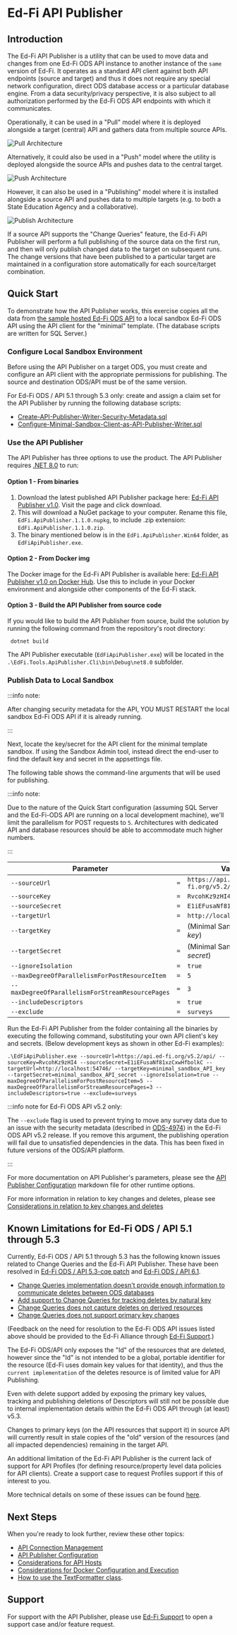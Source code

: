 # Ed-Fi API Publisher

## Introduction

The Ed-Fi API Publisher is a utility that can be used to move data and changes
from one Ed-Fi ODS API instance to another instance of the `same` version of
Ed-Fi. It operates as a standard API client against both API endpoints (source
and target) and thus it does not require any special network configuration,
direct ODS database access or a particular database engine. From a data
security/privacy perspective, it is also subject to all authorization performed
by the Ed-Fi ODS API endpoints with which it communicates.

Operationally, it can be used in a "Pull" model where it is deployed alongside a
target (central) API and gathers data from multiple source APIs.

![Pull Architecture](img/pull-central.png)

Alternatively, it could also be used in a "Push" model where the utility is
deployed alongside the source APIs and pushes data to the central target.

![Push Architecture](img/push-central.png)

However, it can also be used in a "Publishing" model where it is installed
alongside a source API and pushes data to multiple targets (e.g. to both a State
Education Agency and a collaborative).

![Publish Architecture](img/publish.png)

If a source API supports the "Change Queries" feature, the Ed-Fi API Publisher
will perform a full publishing of the source data on the first run, and then
will only publish changed data to the target on subsequent runs. The change
versions that have been published to a particular target are maintained in a
configuration store automatically for each source/target combination.

## Quick Start

To demonstrate how the API Publisher works, this exercise copies all the data
from [the sample hosted Ed-Fi ODS API](https://api.ed-fi.org) to a local sandbox
Ed-Fi ODS API using the API client for the "minimal" template. (The database
scripts are written for SQL Server.)

### Configure Local Sandbox Environment

Before using the API Publisher on a target ODS, you must create and configure an
API client with the appropriate permissions for publishing. The source and
destination ODS/API must be of the same version.

For Ed-Fi ODS / API 5.1 through 5.3 only: create and assign a claim set for the
API Publisher by running the following database scripts:

- [Create-API-Publisher-Writer-Security-Metadata.sql](https://github.com/Ed-Fi-Alliance-OSS/Ed-Fi-API-Publisher/blob/main/eng/Create-API-Publisher-Writer-Security-Metadata.sql)
- [Configure-Minimal-Sandbox-Client-as-API-Publisher-Writer.sql](https://github.com/Ed-Fi-Alliance-OSS/Ed-Fi-API-Publisher/blob/main/eng/Configure-Minimal-Sandbox-Client-as-API-Publisher-Writer.sql)

### Use the API Publisher

The API Publisher has three options to use the product. The API Publisher
requires [.NET 8.0](https://dotnet.microsoft.com/en-us/download/dotnet/8.0) to
run:

#### Option 1 - From binaries

1. Download the latest published API Publisher package here:
   [Ed-Fi API Publisher v1.0](https://dev.azure.com/ed-fi-alliance/Ed-Fi-Alliance-OSS/_artifacts/feed/EdFi/NuGet/EdFi.ApiPublisher/overview/1.1.0).
   Visit the page and click download.
2. This will download a NuGet package to your computer. Rename this file,
   `EdFi.ApiPublisher.1.1.0.nupkg`, to include .zip extension:
   `EdFi.ApiPublisher.1.1.0.zip`.
3. The binary mentioned below is in the `EdFi.ApiPublisher.Win64` folder, as
   `EdFiApiPublisher.exe`.

#### Option 2 - From Docker img

The Docker image for the Ed-Fi API Publisher is available here:
[Ed-Fi API Publisher v1.0 on Docker Hub](https://hub.docker.com/layers/edfialliance/ods-api-publisher/v1.1.0/images/sha256-23a6989b16d779d594692e1c9a8f2eac1790ed53312d424d85e869fec05eb914?context=explore).
Use this to include in your Docker environment and alongside other components of
the Ed-Fi stack.

#### Option 3 - Build the API Publisher from source code

If you would like to build the API Publisher from source, build the solution by
running the following command from the repository's root directory:

```shell
 dotnet build
```

The API Publisher executable (`EdFiApiPublisher.exe`) will be located in the
`.\EdFi.Tools.ApiPublisher.Cli\bin\Debug\net8.0` subfolder.

### Publish Data to Local Sandbox

:::info note:

After changing security metadata for the API, YOU MUST RESTART the local sandbox
Ed-Fi ODS API if it is already running.

:::

Next, locate the key/secret for the API client for the minimal template sandbox.
If using the Sandbox Admin tool, instead direct the end-user to find the default
key and secret in the appsettings file.

The following table shows the command-line arguments that will be used for
publishing.

:::info note:

Due to the nature of the Quick Start configuration (assuming SQL Server and the
Ed-Fi-ODS API are running on a local development machine), we'll limit the
parallelism for POST requests to `5`. Architectures with dedicated API and
database resources should be able to accommodate much higher numbers.

:::

| Parameter                                        |     | Value                             |
| ------------------------------------------------ | --- | --------------------------------- |
| `--sourceUrl`                                    | `=` | `https://api.ed-fi.org/v5.2/api/` |
| `--sourceKey`                                    | `=` | `RvcohKz9zHI4`                    |
| `--sourceSecret`                                 | `=` | `E1iEFusaNf81xzCxwHfbolkC`        |
| `--targetUrl`                                    | `=` | `http://localhost:54746/`         |
| `--targetKey`                                    | `=` | (Minimal Sandbox API _key_)       |
| `--targetSecret`                                 | `=` | (Minimal Sandbox API _secret_)    |
| `--ignoreIsolation`                              | `=` | `true`                            |
| `--maxDegreeOfParallelismForPostResourceItem`    | `=` | `5`                               |
| `--maxDegreeOfParallelismForStreamResourcePages` | `=` | `3`                               |
| `--includeDescriptors`                           | `=` | `true`                            |
| `--exclude`                                      | `=` | `surveys`                         |

Run the Ed-Fi API Publisher from the folder containing all the binaries by
executing the following command, substituting your own API client's key and
secrets. (Below development keys as shown in other Ed-Fi examples):

```shell
.\EdFiApiPublisher.exe --sourceUrl=https://api.ed-fi.org/v5.2/api/ --sourceKey=RvcohKz9zHI4 --sourceSecret=E1iEFusaNf81xzCxwHfbolkC --targetUrl=http://localhost:54746/ --targetKey=minimal_sandbox_API_key --targetSecret=minimal_sandbox_API_secret --ignoreIsolation=true --maxDegreeOfParallelismForPostResourceItem=5 --maxDegreeOfParallelismForStreamResourcePages=3 --includeDescriptors=true --exclude=surveys
```

:::info note for Ed-Fi ODS API v5.2 only:

The `--exclude` flag is used to prevent trying to move any survey data due to an
issue with the security metadata (described in
[ODS-4974](https://tracker.ed-fi.org/browse/ODS-4974)) in the Ed-Fi ODS API v5.2
release. If you remove this argument, the publishing operation will fail due to
unsatisfied dependencies in the data. This has been fixed in future versions of
the ODS/API platform.

:::

For more documentation on API Publisher's parameters, please see the
[API Publisher Configuration](API-Publisher-Configuration.md) markdown file for
other runtime options.

For more information in relation to key changes and deletes, please see
[Considerations in relation to key changes and deletes](API-Publisher-Configuration.md#considerations-in-relation-to-key-changes-and-deletes)

## Known Limitations for Ed-Fi ODS / API 5.1 through 5.3

Currently, Ed-Fi ODS / API 5.1 through 5.3 has the following known issues
related to Change Queries and the Ed-Fi API Publisher. These have been resolved
in
[Ed-Fi ODS / API 5.3-cqe patch](https://edfi.atlassian.net/wiki/spaces/EFTD/pages/24807016/Change+Query+Enhancements)
and
[Ed-Fi ODS / API 6.1](https://edfi.atlassian.net/wiki/spaces/ODSAPIS3V61/overview).

- [Change Queries implementation doesn't provide enough information to communicate deletes between ODS databases](https://tracker.ed-fi.org/browse/ODS-3672)
- [Add support to Change Queries for tracking deletes by natural key](https://tracker.ed-fi.org/browse/ODS-4423)
- [Change Queries does not capture deletes on derived resources](https://tracker.ed-fi.org/browse/ODS-4087)
- [Change Queries does not support primary key changes](https://tracker.ed-fi.org/browse/ODS-5005)

(Feedback on the need for resolution to the Ed-Fi ODS API issues listed above
should be provided to the Ed-Fi Alliance through
[Ed-Fi Support](https://support.ed-fi.org/).)

The Ed-Fi ODS/API only exposes the "Id" of the resources that are deleted,
however since the "Id" is not intended to be a global, portable identifier for
the resource (Ed-Fi uses domain key values for that identity), and thus the
`current implementation` of the deletes resource is of limited value for API
Publishing.

Even with delete support added by exposing the primary key values, tracking and
publishing deletions of Descriptors will still not be possible due to internal
implementation details within the Ed-Fi ODS API through (at least) v5.3.

Changes to primary keys (on the API resources that support it) in source API
will currently result in stale copies of the "old" version of the resources (and
all impacted dependencies) remaining in the target API.

An additional limitation of the Ed-Fi API Publisher is the current lack of
support for API Profiles (for defining resource/property level data policies for
API clients). Create a support case to request Profiles support if this of
interest to you.

More technical details on some of these issues can be found
[here](Known-Issues-Details.md).

## Next Steps

When you're ready to look further, review these other topics:

- [API Connection Management](API-Connection-Management.md)
- [API Publisher Configuration](API-Publisher-Configuration.md)
- [Considerations for API Hosts](Considerations-for-API-Hosts.md)
- [Considerations for Docker Configuration and Execution](Running-in-docker-desktop.md)
- [How to use the TextFormatter class](Use-TextFormatter-Serilog.md).

## Support

For support with the API Publisher, please use
[Ed-Fi Support](https://support.ed-fi.org/) to open a support case and/or
feature request.
